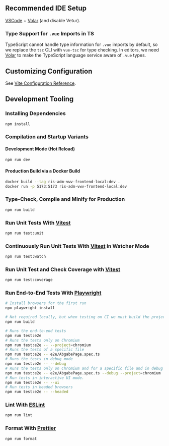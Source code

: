 ## Recommended IDE Setup

[VSCode](https://code.visualstudio.com/) + [Volar](https://marketplace.visualstudio.com/items?itemName=Vue.volar) (and disable Vetur).

### Type Support for `.vue` Imports in TS

TypeScript cannot handle type information for `.vue` imports by default, so we replace the `tsc` CLI with `vue-tsc` for type checking. In editors, we need [Volar](https://marketplace.visualstudio.com/items?itemName=Vue.volar) to make the TypeScript language service aware of `.vue` types.

## Customizing Configuration

See [Vite Configuration Reference](https://vite.dev/config/).

## Development Tooling

### Installing Dependencies

```sh
npm install
```

### Compilation and Startup Variants

#### Development Mode (Hot Reload)

```sh
npm run dev
```

#### Production Build via a Docker Build

```bash
docker build --tag ris-adm-vwv-frontend-local:dev .
docker run -p 5173:5173 ris-adm-vwv-frontend-local:dev
```

### Type-Check, Compile and Minify for Production

```sh
npm run build
```

### Run Unit Tests With [Vitest](https://vitest.dev/)

```sh
npm run test:unit
```

### Continuously Run Unit Tests With [Vitest](https://vitest.dev/) in Watcher Mode

```sh
npm run test:watch
```

### Run Unit Test and Check Coverage with [Vitest](https://vitest.dev/)

```sh
npm run test:coverage
```

### Run End-to-End Tests With [Playwright](https://playwright.dev)

```sh
# Install browsers for the first run
npx playwright install

# Not required locally, but when testing on CI we must build the project first
npm run build

# Runs the end-to-end tests
npm run test:e2e
# Runs the tests only on Chromium
npm run test:e2e -- --project=chromium
# Runs the tests of a specific file
npm run test:e2e -- e2e/AbgabePage.spec.ts
# Runs the tests in debug mode
npm run test:e2e -- --debug
# Runs the tests only on Chromium and for a specific file and in debug mode
npm run test:e2e -- e2e/AbgabePage.spec.ts --debug --project=chromium
# Run tests in interactive UI mode.
npm run test:e2e -- --ui
# Run tests in headed browsers
npm run test:e2e -- --headed
```

### Lint With [ESLint](https://eslint.org/)

```sh
npm run lint
```

### Format With [Prettier](https://prettier.io)

```sh
npm run format
```

